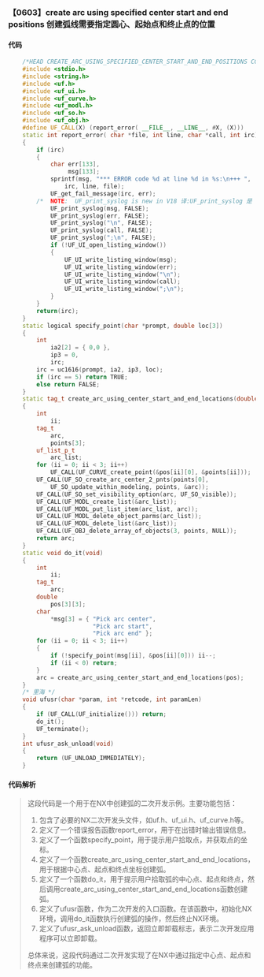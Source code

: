 ### 【0603】create arc using specified center start and end positions 创建弧线需要指定圆心、起始点和终止点的位置

#### 代码

```cpp
    /*HEAD CREATE_ARC_USING_SPECIFIED_CENTER_START_AND_END_POSITIONS CCC UFUN */  
    #include <stdio.h>  
    #include <string.h>  
    #include <uf.h>  
    #include <uf_ui.h>  
    #include <uf_curve.h>  
    #include <uf_modl.h>  
    #include <uf_so.h>  
    #include <uf_obj.h>  
    #define UF_CALL(X) (report_error( __FILE__, __LINE__, #X, (X)))  
    static int report_error( char *file, int line, char *call, int irc)  
    {  
        if (irc)  
        {  
            char err[133],  
                 msg[133];  
            sprintf(msg, "*** ERROR code %d at line %d in %s:\n+++ ",  
                irc, line, file);  
            UF_get_fail_message(irc, err);  
        /*  NOTE:  UF_print_syslog is new in V18 译:UF_print_syslog 是 V18 中新增的函数。 */  
            UF_print_syslog(msg, FALSE);  
            UF_print_syslog(err, FALSE);  
            UF_print_syslog("\n", FALSE);  
            UF_print_syslog(call, FALSE);  
            UF_print_syslog(";\n", FALSE);  
            if (!UF_UI_open_listing_window())  
            {  
                UF_UI_write_listing_window(msg);  
                UF_UI_write_listing_window(err);  
                UF_UI_write_listing_window("\n");  
                UF_UI_write_listing_window(call);  
                UF_UI_write_listing_window(";\n");  
            }  
        }  
        return(irc);  
    }  
    static logical specify_point(char *prompt, double loc[3])  
    {  
        int  
            ia2[2] = { 0,0 },  
            ip3 = 0,  
            irc;  
        irc = uc1616(prompt, ia2, ip3, loc);  
        if (irc == 5) return TRUE;  
        else return FALSE;  
    }  
    static tag_t create_arc_using_center_start_and_end_locations(double pos[3][3])  
    {  
        int  
            ii;  
        tag_t  
            arc,  
            points[3];  
        uf_list_p_t  
            arc_list;  
        for (ii = 0; ii < 3; ii++)  
            UF_CALL(UF_CURVE_create_point(&pos[ii][0], &points[ii]));  
        UF_CALL(UF_SO_create_arc_center_2_pnts(points[0],  
            UF_SO_update_within_modeling, points, &arc));  
        UF_CALL(UF_SO_set_visibility_option(arc, UF_SO_visible));  
        UF_CALL(UF_MODL_create_list(&arc_list));  
        UF_CALL(UF_MODL_put_list_item(arc_list, arc));  
        UF_CALL(UF_MODL_delete_object_parms(arc_list));  
        UF_CALL(UF_MODL_delete_list(&arc_list));  
        UF_CALL(UF_OBJ_delete_array_of_objects(3, points, NULL));  
        return arc;  
    }  
    static void do_it(void)  
    {  
        int  
            ii;  
        tag_t  
            arc;  
        double  
            pos[3][3];  
        char  
            *msg[3] = { "Pick arc center",  
                        "Pick arc start",  
                        "Pick arc end" };  
        for (ii = 0; ii < 3; ii++)  
        {  
            if (!specify_point(msg[ii], &pos[ii][0])) ii--;  
            if (ii < 0) return;  
        }  
        arc = create_arc_using_center_start_and_end_locations(pos);  
    }  
    /* 里海 */  
    void ufusr(char *param, int *retcode, int paramLen)  
    {  
        if (UF_CALL(UF_initialize())) return;  
        do_it();  
        UF_terminate();  
    }  
    int ufusr_ask_unload(void)  
    {  
        return (UF_UNLOAD_IMMEDIATELY);  
    }

```

#### 代码解析

> 这段代码是一个用于在NX中创建弧的二次开发示例。主要功能包括：
>
> 1. 包含了必要的NX二次开发头文件，如uf.h、uf_ui.h、uf_curve.h等。
> 2. 定义了一个错误报告函数report_error，用于在出错时输出错误信息。
> 3. 定义了一个函数specify_point，用于提示用户拾取点，并获取点的坐标。
> 4. 定义了一个函数create_arc_using_center_start_and_end_locations，用于根据中心点、起点和终点坐标创建弧。
> 5. 定义了一个函数do_it，用于提示用户拾取弧的中心点、起点和终点，然后调用create_arc_using_center_start_and_end_locations函数创建弧。
> 6. 定义了ufusr函数，作为二次开发的入口函数。在该函数中，初始化NX环境，调用do_it函数执行创建弧的操作，然后终止NX环境。
> 7. 定义了ufusr_ask_unload函数，返回立即卸载标志，表示二次开发应用程序可以立即卸载。
>
> 总体来说，这段代码通过二次开发实现了在NX中通过指定中心点、起点和终点来创建弧的功能。
>
